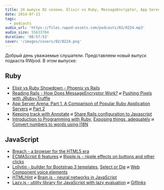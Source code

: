 ```yaml
---
title: 24 выпуск 02 сезона. Elixir vs Ruby, MessageEncryptor, App Server Arena, Breach, Ripple.js, Lollytin, Brain.js, Giflinks и прочее
date: 2014-07-13
tags:
  - podcasts
audio_url: 'https://files.rwpod-assets.com/podcasts/02/0224.mp3'
audio_size: 55633704
duration: '00:57:53'
cover: '/images/covers/02/0224.png'
---
```


Добрый день уважаемые слушатели. Представляем новый выпуск подкаста RWpod. В этом выпуске:

## Ruby

- [Elixir vs Ruby Showdown - Phoenix vs Rails](http://www.littlelines.com/blog/2014/07/08/elixir-vs-ruby-showdown-phoenix-vs-rails/)
- [Reading Rails - How Does MessageEncryptor Work?](http://monkeyandcrow.com/blog/reading_rails_how_does_message_encryptor_work/) и [Pushing Pixels with JRuby+Truffle](http://www.chrisseaton.com/rubytruffle/pushing-pixels/)
- [App Server Arena: Part 1, A Comparison of Popular Ruby Application Servers](https://blog.engineyard.com/2014/ruby-app-server-arena-pt1) и [Part 2](https://blog.engineyard.com/2014/ruby-app-server-arena-pt2)
- [Keeping track with Annotate](https://gorails.com/episodes/keeping-track-with-annotate) и [Share Rails configuration to Javascript](http://railsware.com/blog/2014/07/09/share-rails-configuration-to-javascript/)
- [Introduction to Programming with Ruby](http://www.gotealeaf.com/books/ruby), [Exposing things, adequately](https://github.com/rwz/adequate_exposure) и [Convert numbers to words using I18N](https://github.com/kslazarev/numbers_and_words)

## JavaScript

- [Breach - a browser for the HTML5 era](http://breach.cc/)
- [ECMAScript 6 features](https://github.com/lukehoban/es6features/blob/master/README.md) и [Ripple.js - ripple effects on buttons and other clicks](http://holloway.github.io/ripple/)
- [Lollytin - builder for Bootstrap 3 templates](http://lollyt.in/), [Select or Die](http://vst.mn/selectordie/) и [Web Component voice elements](http://zenorocha.github.io/voice-elements/)
- [HTMLHint](http://htmlhint.com/) и [Brain.js - neural networks in JavaScript](https://github.com/harthur/brain)
- [Lazy.js - utility library for JavaScript with lazy evaluation](http://danieltao.com/lazy.js/) и [Giflinks](http://tholman.com/giflinks/)
